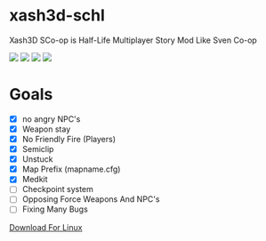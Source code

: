 # xash3d-schl
Xash3D SCo-op is Half-Life Multiplayer Story Mod Like Sven Co-op

![](https://img.shields.io/github/issues/hasandramali/xash3d-schl) ![](https://img.shields.io/github/forks/hasandramali/xash3d-schl) ![](https://img.shields.io/github/stars/hasandramali/xash3d-schl) ![](https://img.shields.io/github/license/hasandramali/xash3d-schl)

# Goals
- [x] no angry NPC's
- [x] Weapon stay
- [x] No Friendly Fire (Players)
- [x] Semiclip
- [x] Unstuck
- [x] Map Prefix (mapname.cfg)
- [x] Medkit
- [ ] Checkpoint system
- [ ] Opposing Force Weapons And NPC's
- [ ] Fixing Many Bugs

[Download For Linux](https://github.com/hasandramali/xschl-android/releases/download/v1.0.0/xash3d-schl.zip)
